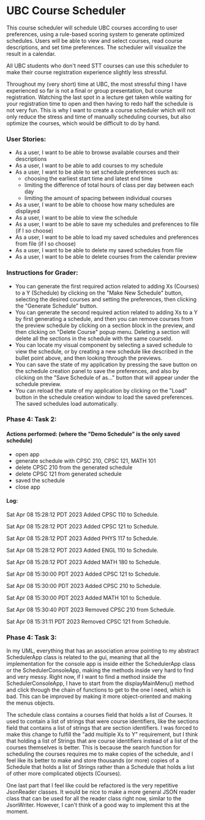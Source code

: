 # UBC Course Scheduler

This course scheduler will schedule UBC courses according to user preferences, 
using a rule-based scoring system to generate optimized schedules. Users will be 
able to view and select courses, read course descriptions, and set time 
preferences. The scheduler will visualize the result in a calendar.

All UBC students who don't need STT courses can use this scheduler to make their
course registration experience slightly less stressful.

Throughout my (very short) time at UBC, the most stressful
thing I have experienced so far is not a final or group presentation, but 
course registration. Watching the last spot in a lecture get taken while
waiting for your registration time to open and then having to redo half the schedule 
is not very fun. This is why I want to create a course scheduler which will not 
only reduce the stress and time of manually scheduling courses, but also 
optimize the courses, which would be difficult to do by hand.


### User Stories:

- As a user, I want to be able to browse available courses and their descriptions
- As a user, I want to be able to add courses to my schedule
- As a user, I want to be able to set schedule preferences such as:
    - choosing the earliest start time and latest end time
    - limiting the difference of total hours of class per day between each day
    - limiting the amount of spacing between individual courses
- As a user, I want to be able to choose how many schedules are displayed
- As a user, I want to be able to view the schedule 
- As a user, I want to be able to save my schedules and preferences to file (if I so choose)
- As a user, I want to be able to load my saved schedules and preferences from file (if I so choose)
- As a user, I want to be able to delete my saved schedules from file
- As a user, I want to be able to delete courses from the calendar preview


### Instructions for Grader:

- You can generate the first required action related to adding Xs (Courses) to a Y (Schedule) by clicking on the "Make New Schedule" button,
selecting the desired courses and setting the preferences, then clicking the "Generate Schedule" button.
- You can generate the second required action related to adding Xs to a Y by first generating a schedule, and then 
you can remove courses from the preview schedule by clicking on a section block in the preview, and then clicking on
"Delete Course" popup menu. Deleting a section will delete all the sections in the schedule with the same courseId.
- You can locate my visual component by selecting a saved schedule to view the schedule, or by creating a new schedule
like described in the bullet point above, and then looking through the previews.
- You can save the state of my application by pressing the save button on the schedule creation panel to save the 
preferences, and also by clicking on the "Save Schedule <number> of <number> as..." button that will appear
under the schedule preview.
- You can reload the state of my application by clicking on the "Load" button in the schedule creation window to load
the saved preferences. The saved schedules load automatically.


### Phase 4: Task 2:
#### Actions performed: (where the "Demo Schedule" is the only saved schedule)
- open app
- generate schedule with CPSC 210, CPSC 121, MATH 101
- delete CPSC 210 from the generated schedule
- delete CPSC 121 from generated schedule
- saved the schedule
- close app

#### Log:

Sat Apr 08 15:28:12 PDT 2023
Added CPSC 110 to Schedule.


Sat Apr 08 15:28:12 PDT 2023
Added CPSC 121 to Schedule.


Sat Apr 08 15:28:12 PDT 2023
Added PHYS 117 to Schedule.


Sat Apr 08 15:28:12 PDT 2023
Added ENGL 110 to Schedule.


Sat Apr 08 15:28:12 PDT 2023
Added MATH 180 to Schedule.


Sat Apr 08 15:30:00 PDT 2023
Added CPSC 121 to Schedule.


Sat Apr 08 15:30:00 PDT 2023
Added CPSC 210 to Schedule.


Sat Apr 08 15:30:00 PDT 2023
Added MATH 101 to Schedule.


Sat Apr 08 15:30:40 PDT 2023
Removed CPSC 210 from Schedule.


Sat Apr 08 15:31:11 PDT 2023
Removed CPSC 121 from Schedule.


### Phase 4: Task 3: 
In my UML, everything that has an association arrow pointing to my abstract SchedulerApp class is related to the gui, 
meaning that all the implementation for the console app is inside either the SchedulerApp class or the 
SchedulerConsoleApp, making the methods inside very hard to find and very messy. Right now, if I want to find a method 
inside the SchedulerConsoleApp, I have to start from the displayMainMenu() method and click through the chain of 
functions to get to the one I need, which is bad. This can be improved by making it more object-oriented and making
the menus objects.

The schedule class contains a courses field that holds a list of Courses. It used to contain a list of strings that 
were course identifiers, like the sections field that contains a list of strings that are section identifiers. I was 
forced to make this change to fulfill the "add multiple Xs to Y" requirement, but I think that holding a list of
Strings that are course identifiers instead of a list of the courses themselves is better. This is because the search 
function for scheduling the courses requires me to make copies of the schedule, and I feel like its better to make and
store thousands (or more) copies of a Schedule that holds a list of Strings rather than a Schedule that holds a list of
other more complicated objects (Courses).

One last part that I feel like could be refactored is the very repetitive JsonReader classes. It would be nice to make
a more general JSON reader class that can be used for all the reader class right now, similar to the JsonWriter. 
However, I can't think of a good way to implement this at the moment.










